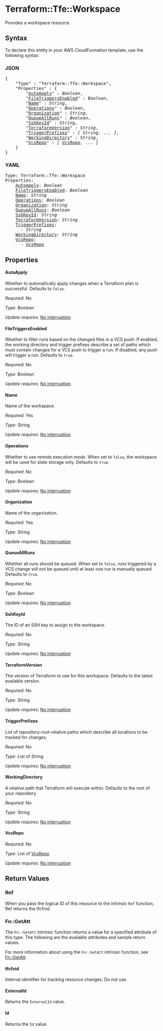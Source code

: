 # Terraform::Tfe::Workspace

Provides a workspace resource.

## Syntax

To declare this entity in your AWS CloudFormation template, use the following syntax:

### JSON

<pre>
{
    "Type" : "Terraform::Tfe::Workspace",
    "Properties" : {
        "<a href="#autoapply" title="AutoApply">AutoApply</a>" : <i>Boolean</i>,
        "<a href="#filetriggersenabled" title="FileTriggersEnabled">FileTriggersEnabled</a>" : <i>Boolean</i>,
        "<a href="#name" title="Name">Name</a>" : <i>String</i>,
        "<a href="#operations" title="Operations">Operations</a>" : <i>Boolean</i>,
        "<a href="#organization" title="Organization">Organization</a>" : <i>String</i>,
        "<a href="#queueallruns" title="QueueAllRuns">QueueAllRuns</a>" : <i>Boolean</i>,
        "<a href="#sshkeyid" title="SshKeyId">SshKeyId</a>" : <i>String</i>,
        "<a href="#terraformversion" title="TerraformVersion">TerraformVersion</a>" : <i>String</i>,
        "<a href="#triggerprefixes" title="TriggerPrefixes">TriggerPrefixes</a>" : <i>[ String, ... ]</i>,
        "<a href="#workingdirectory" title="WorkingDirectory">WorkingDirectory</a>" : <i>String</i>,
        "<a href="#vcsrepo" title="VcsRepo">VcsRepo</a>" : <i>[ <a href="vcsrepo.md">VcsRepo</a>, ... ]</i>
    }
}
</pre>

### YAML

<pre>
Type: Terraform::Tfe::Workspace
Properties:
    <a href="#autoapply" title="AutoApply">AutoApply</a>: <i>Boolean</i>
    <a href="#filetriggersenabled" title="FileTriggersEnabled">FileTriggersEnabled</a>: <i>Boolean</i>
    <a href="#name" title="Name">Name</a>: <i>String</i>
    <a href="#operations" title="Operations">Operations</a>: <i>Boolean</i>
    <a href="#organization" title="Organization">Organization</a>: <i>String</i>
    <a href="#queueallruns" title="QueueAllRuns">QueueAllRuns</a>: <i>Boolean</i>
    <a href="#sshkeyid" title="SshKeyId">SshKeyId</a>: <i>String</i>
    <a href="#terraformversion" title="TerraformVersion">TerraformVersion</a>: <i>String</i>
    <a href="#triggerprefixes" title="TriggerPrefixes">TriggerPrefixes</a>: <i>
      - String</i>
    <a href="#workingdirectory" title="WorkingDirectory">WorkingDirectory</a>: <i>String</i>
    <a href="#vcsrepo" title="VcsRepo">VcsRepo</a>: <i>
      - <a href="vcsrepo.md">VcsRepo</a></i>
</pre>

## Properties

#### AutoApply

Whether to automatically apply changes when a
Terraform plan is successful. Defaults to `false`.

_Required_: No

_Type_: Boolean

_Update requires_: [No interruption](https://docs.aws.amazon.com/AWSCloudFormation/latest/UserGuide/using-cfn-updating-stacks-update-behaviors.html#update-no-interrupt)

#### FileTriggersEnabled

Whether to filter runs based on the changed files in a VCS push. If enabled, the working directory and trigger prefixes describe a set of paths which must contain changes for a VCS push to trigger a run. If disabled, any push will trigger a run. Defaults to `true`.

_Required_: No

_Type_: Boolean

_Update requires_: [No interruption](https://docs.aws.amazon.com/AWSCloudFormation/latest/UserGuide/using-cfn-updating-stacks-update-behaviors.html#update-no-interrupt)

#### Name

Name of the workspace.

_Required_: Yes

_Type_: String

_Update requires_: [No interruption](https://docs.aws.amazon.com/AWSCloudFormation/latest/UserGuide/using-cfn-updating-stacks-update-behaviors.html#update-no-interrupt)

#### Operations

Whether to use remote execution mode. When set
to `false`, the workspace will be used for state storage only.
Defaults to `true`.

_Required_: No

_Type_: Boolean

_Update requires_: [No interruption](https://docs.aws.amazon.com/AWSCloudFormation/latest/UserGuide/using-cfn-updating-stacks-update-behaviors.html#update-no-interrupt)

#### Organization

Name of the organization.

_Required_: Yes

_Type_: String

_Update requires_: [No interruption](https://docs.aws.amazon.com/AWSCloudFormation/latest/UserGuide/using-cfn-updating-stacks-update-behaviors.html#update-no-interrupt)

#### QueueAllRuns

Whether all runs should be queued. When set
to `false`, runs triggered by a VCS change will not be queued until at least
one run is manually queued. Defaults to `true`.

_Required_: No

_Type_: Boolean

_Update requires_: [No interruption](https://docs.aws.amazon.com/AWSCloudFormation/latest/UserGuide/using-cfn-updating-stacks-update-behaviors.html#update-no-interrupt)

#### SshKeyId

The ID of an SSH key to assign to the workspace.

_Required_: No

_Type_: String

_Update requires_: [No interruption](https://docs.aws.amazon.com/AWSCloudFormation/latest/UserGuide/using-cfn-updating-stacks-update-behaviors.html#update-no-interrupt)

#### TerraformVersion

The version of Terraform to use for this workspace. Defaults to the latest available version.

_Required_: No

_Type_: String

_Update requires_: [No interruption](https://docs.aws.amazon.com/AWSCloudFormation/latest/UserGuide/using-cfn-updating-stacks-update-behaviors.html#update-no-interrupt)

#### TriggerPrefixes

List of repository-root-relative paths which describe all locations to be tracked for changes.

_Required_: No

_Type_: List of String

_Update requires_: [No interruption](https://docs.aws.amazon.com/AWSCloudFormation/latest/UserGuide/using-cfn-updating-stacks-update-behaviors.html#update-no-interrupt)

#### WorkingDirectory

A relative path that Terraform will execute
within.  Defaults to the root of your repository.

_Required_: No

_Type_: String

_Update requires_: [No interruption](https://docs.aws.amazon.com/AWSCloudFormation/latest/UserGuide/using-cfn-updating-stacks-update-behaviors.html#update-no-interrupt)

#### VcsRepo

_Required_: No

_Type_: List of <a href="vcsrepo.md">VcsRepo</a>

_Update requires_: [No interruption](https://docs.aws.amazon.com/AWSCloudFormation/latest/UserGuide/using-cfn-updating-stacks-update-behaviors.html#update-no-interrupt)

## Return Values

### Ref

When you pass the logical ID of this resource to the intrinsic `Ref` function, Ref returns the tfcfnid.

### Fn::GetAtt

The `Fn::GetAtt` intrinsic function returns a value for a specified attribute of this type. The following are the available attributes and sample return values.

For more information about using the `Fn::GetAtt` intrinsic function, see [Fn::GetAtt](https://docs.aws.amazon.com/AWSCloudFormation/latest/UserGuide/intrinsic-function-reference-getatt.html).

#### tfcfnid

Internal identifier for tracking resource changes. Do not use.

#### ExternalId

Returns the <code>ExternalId</code> value.

#### Id

Returns the <code>Id</code> value.


